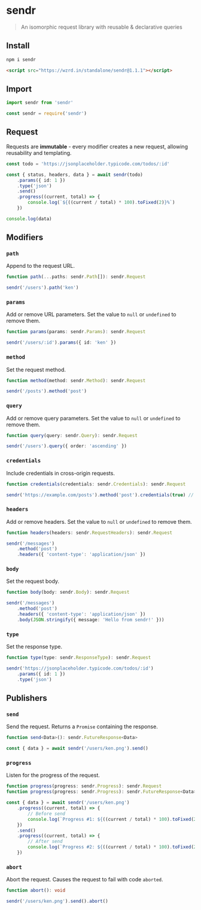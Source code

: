 # sendr

> An isomorphic request library with reusable & declarative queries

## Install

```bash
npm i sendr
```

```html
<script src="https://wzrd.in/standalone/sendr@1.1.1"></script>
```

## Import

```ts
import sendr from 'sendr'
```

```ts
const sendr = require('sendr')
```

## Request

Requests are **immutable** - every modifier creates a new request, allowing reusability and templating.

```ts
const todo = 'https://jsonplaceholder.typicode.com/todos/:id'

const { status, headers, data } = await sendr(todo)
	.params({ id: 1 })
	.type('json')
	.send()
	.progress((current, total) => {
		console.log(`${((current / total) * 100).toFixed(2)}%`)
	})

console.log(data)
```

## Modifiers

### `path`

Append to the request URL.

```ts
function path(...paths: sendr.Path[]): sendr.Request

sendr('/users').path('ken')
```

### `params`

Add or remove URL parameters. Set the value to `null` or `undefined` to remove them.

```ts
function params(params: sendr.Params): sendr.Request

sendr('/users/:id').params({ id: 'ken' })
```

### `method`

Set the request method.

```ts
function method(method: sendr.Method): sendr.Request

sendr('/posts').method('post')
```

### `query`

Add or remove query parameters. Set the value to `null` or `undefined` to remove them.

```ts
function query(query: sendr.Query): sendr.Request

sendr('/users').query({ order: 'ascending' })
```

### `credentials`

Include credentials in cross-origin requests.

```ts
function credentials(credentials: sendr.Credentials): sendr.Request

sendr('https://example.com/posts').method('post').credentials(true) // true or false
```

### `headers`

Add or remove headers. Set the value to `null` or `undefined` to remove them.

```ts
function headers(headers: sendr.RequestHeaders): sendr.Request

sendr('/messages')
	.method('post')
	.headers({ 'content-type': 'application/json' })
```

### `body`

Set the request body.

```ts
function body(body: sendr.Body): sendr.Request

sendr('/messages')
	.method('post')
	.headers({ 'content-type': 'application/json' })
	.body(JSON.stringify({ message: 'Hello from sendr!' }))
```

### `type`

Set the response type.

```ts
function type(type: sendr.ResponseType): sendr.Request

sendr('https://jsonplaceholder.typicode.com/todos/:id')
	.params({ id: 1 })
	.type('json')
```

## Publishers

### `send`

Send the request. Returns a `Promise` containing the response.

```ts
function send<Data>(): sendr.FutureResponse<Data>

const { data } = await sendr('/users/ken.png').send()
```

### `progress`

Listen for the progress of the request.

```ts
function progress(progress: sendr.Progress): sendr.Request
function progress(progress: sendr.Progress): sendr.FutureResponse<Data>

const { data } = await sendr('/users/ken.png')
	.progress((current, total) => {
		// Before send
		console.log(`Progress #1: ${((current / total) * 100).toFixed(2)}%`)
	})
	.send()
	.progress((current, total) => {
		// After send
		console.log(`Progress #2: ${((current / total) * 100).toFixed(2)}%`)
	})
```

### `abort`

Abort the request. Causes the request to fail with code `aborted`.

```ts
function abort(): void

sendr('/users/ken.png').send().abort()
```
